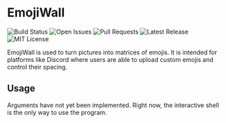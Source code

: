 # EmojiWall
![Build Status](https://img.shields.io/travis/com/PotatoCurry/EmojiWall.svg)
![Open Issues](https://img.shields.io/github/issues/PotatoCurry/EmojiWall.svg)
![Pull Requests](https://img.shields.io/github/issues-pr/PotatoCurry/EmojiWall.svg)
![Latest Release](https://img.shields.io/github/release/PotatoCurry/EmojiWall.svg)
![MIT License](https://img.shields.io/github/license/mashape/apistatus.svg)

EmojiWall is used to turn pictures into matrices of emojis.
It is intended for platforms like Discord where users are able to upload custom emojis and control their spacing.

## Usage
Arguments have not yet been implemented. Right now, the interactive shell is the only way to use the program.
